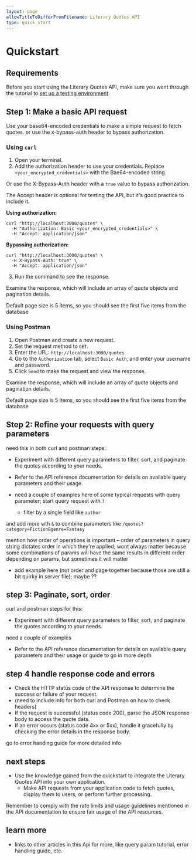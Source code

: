 ```yaml
---
layout: page
allowTitleToDifferFromFilename: Literary Quotes API
type: quick_start
---
```


# Quickstart

## Requirements

Before you start using the Literary Quotes API, make sure you went through the tutorial to [set up a testing environment](set-up-testing-environment.md).


## Step 1: Make a basic API request

Use your base64-encoded credentials to make a simple request to fetch quotes. or use the x-bypass-auth header to bypass authorization.

### Using `curl`


1. Open your terminal.
2. Add the authorization header to use your credentials. Replace `<your_encrypted_credentials>` with the Bae64-encoded string.

  Or use the X-Bypass-Auth header with a `true` value to bypass authorization.

  The Accept header is optional for testing the API, but it's good practice to include it.

<!--? should there be a note here or somewhere about the fact that curl requests can be made on a single line, but for better readability we're using separate lines here; but can still copy/paste and run the request in that form-->

**Using authorization:**

```shell
curl "http://localhost:3000/quotes" \
  -H "Authorization: Basic <your_encrypted_credentials>" \
  -H "Accept: application/json"
```

**Bypassing authorization:**

```shell
curl "http://localhost:3000/quotes" \
  -H X-Bypass-Auth: true" \
  -H "Accept: application/json"
```

3. Run the command to see the response.

Examine the response, which will include an array of quote objects and pagination details.

Default page size is 5 items, so you should see the first five items from the database


### Using Postman

1. Open Postman and create a new request.
2. Set the request method to `GET`.
3. Enter the URL: `http://localhost:3000/quotes`.
4. Go to the `Authorization` tab, select `Basic Auth`, and enter your username and password.
5. Click `Send` to make the request and view the response.

Examine the response, which will include an array of quote objects and pagination details.

Default page size is 5 items, so you should see the first five items from the database


## Step 2: Refine your requests with query parameters

need this in both curl and postman steps:

   - Experiment with different query parameters to filter, sort, and paginate the quotes according to your needs.
   - Refer to the API reference documentation for details on available query parameters and their usage.

- need a couple of examples here of some typical requests with query parameter; start query request with `?`
  - filter by a single field like `author`

and add more wth `&` to combine parameters like `/quotes?category=Fiction&genre=Fantasy`

mention how order of operations is important – order of parameters in query string dictates order in which they're applied; wont always matter because some combinations of params will have the same results in different order  depending on params, but sometimes it will matter
  - add example here (not order and page together because those are still a bit quirky in server file); maybe ??

## step 3: Paginate, sort, order 

curl and postman steps for this:

   - Experiment with different query parameters to filter, sort, and paginate the quotes according to your needs.

need a couple of examples

   - Refer to the API reference documentation for details on available query parameters and their usage or guide to go in more depth


## step 4 handle response code and errors

  - Check the HTTP status code of the API response to determine the success or failure of your request.
  - (need to include info for both curl and Postman on how to check headers)
   - If the request is successful (status code 200), parse the JSON response body to access the quote data.
   - If an error occurs (status code 4xx or 5xx), handle it gracefully by checking the error details in the response body.

go to error handing guide for more detailed info


## next steps 

- Use the knowledge gained from the quickstart to integrate the Literary Quotes API into your own application.
   - Make API requests from your application code to fetch quotes, display them to users, or perform further processing.

Remember to comply with the rate limits and usage guidelines mentioned in the API documentation to ensure fair usage of the API resources.

## learn more


- links to other articles in this Api for  more, like query param tutorial, error handling guide, etc.


